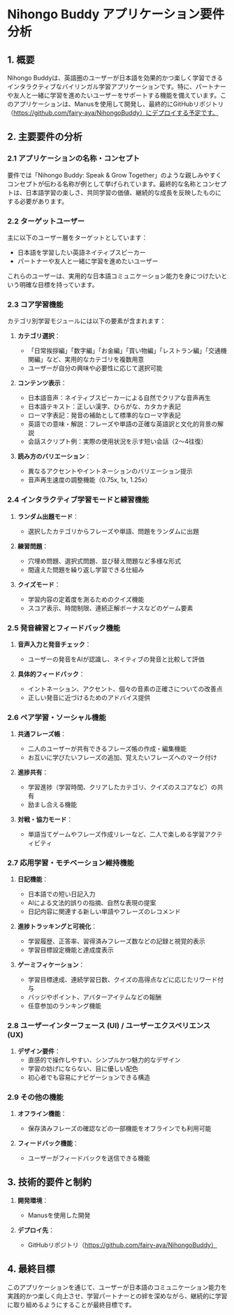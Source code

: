 # Nihongo Buddy アプリケーション要件分析

## 1. 概要

Nihongo Buddyは、英語圏のユーザーが日本語を効果的かつ楽しく学習できるインタラクティブなバイリンガル学習アプリケーションです。特に、パートナーや友人と一緒に学習を進めたいユーザーをサポートする機能を備えています。このアプリケーションは、Manusを使用して開発し、最終的にGitHubリポジトリ（https://github.com/fairy-aya/NihongoBuddy）にデプロイする予定です。

## 2. 主要要件の分析

### 2.1 アプリケーションの名称・コンセプト

要件では「Nihongo Buddy: Speak & Grow Together」のような親しみやすくコンセプトが伝わる名称が例として挙げられています。最終的な名称とコンセプトは、日本語学習の楽しさ、共同学習の価値、継続的な成長を反映したものにする必要があります。

### 2.2 ターゲットユーザー

主に以下のユーザー層をターゲットとしています：
- 日本語を学習したい英語ネイティブスピーカー
- パートナーや友人と一緒に学習を進めたいユーザー

これらのユーザーは、実用的な日本語コミュニケーション能力を身につけたいという明確な目標を持っています。

### 2.3 コア学習機能

カテゴリ別学習モジュールには以下の要素が含まれます：

1. **カテゴリ選択**：
   - 「日常挨拶編」「数字編」「お金編」「買い物編」「レストラン編」「交通機関編」など、実用的なカテゴリを複数用意
   - ユーザーが自分の興味や必要性に応じて選択可能

2. **コンテンツ表示**：
   - 日本語音声：ネイティブスピーカーによる自然でクリアな音声再生
   - 日本語テキスト：正しい漢字、ひらがな、カタカナ表記
   - ローマ字表記：発音の補助として標準的なローマ字表記
   - 英語での意味・解説：フレーズや単語の正確な英語訳と文化的背景の解説
   - 会話スクリプト例：実際の使用状況を示す短い会話（2～4往復）

3. **読み方のバリエーション**：
   - 異なるアクセントやイントネーションのバリエーション提示
   - 音声再生速度の調整機能（0.75x, 1x, 1.25x）

### 2.4 インタラクティブ学習モードと練習機能

1. **ランダム出題モード**：
   - 選択したカテゴリからフレーズや単語、問題をランダムに出題

2. **練習問題**：
   - 穴埋め問題、選択式問題、並び替え問題など多様な形式
   - 間違えた問題を繰り返し学習できる仕組み

3. **クイズモード**：
   - 学習内容の定着度を測るためのクイズ機能
   - スコア表示、時間制限、連続正解ボーナスなどのゲーム要素

### 2.5 発音練習とフィードバック機能

1. **音声入力と発音チェック**：
   - ユーザーの発音をAIが認識し、ネイティブの発音と比較して評価

2. **具体的フィードバック**：
   - イントネーション、アクセント、個々の音素の正確さについての改善点
   - 正しい発音に近づけるためのアドバイス提供

### 2.6 ペア学習・ソーシャル機能

1. **共通フレーズ帳**：
   - 二人のユーザーが共有できるフレーズ帳の作成・編集機能
   - お互いに学びたいフレーズの追加、覚えたいフレーズへのマーク付け

2. **進捗共有**：
   - 学習進捗（学習時間、クリアしたカテゴリ、クイズのスコアなど）の共有
   - 励まし合える機能

3. **対戦・協力モード**：
   - 単語当てゲームやフレーズ作成リレーなど、二人で楽しめる学習アクティビティ

### 2.7 応用学習・モチベーション維持機能

1. **日記機能**：
   - 日本語での短い日記入力
   - AIによる文法的誤りの指摘、自然な表現の提案
   - 日記内容に関連する新しい単語やフレーズのレコメンド

2. **進捗トラッキングと可視化**：
   - 学習履歴、正答率、習得済みフレーズ数などの記録と視覚的表示
   - 学習目標設定機能と達成度表示

3. **ゲーミフィケーション**：
   - 学習目標達成、連続学習日数、クイズの高得点などに応じたリワード付与
   - バッジやポイント、アバターアイテムなどの報酬
   - 任意参加のランキング機能

### 2.8 ユーザーインターフェース (UI) / ユーザーエクスペリエンス (UX)

1. **デザイン要件**：
   - 直感的で操作しやすい、シンプルかつ魅力的なデザイン
   - 学習の妨げにならない、目に優しい配色
   - 初心者でも容易にナビゲーションできる構造

### 2.9 その他の機能

1. **オフライン機能**：
   - 保存済みフレーズの確認などの一部機能をオフラインでも利用可能

2. **フィードバック機能**：
   - ユーザーがフィードバックを送信できる機能

## 3. 技術的要件と制約

1. **開発環境**：
   - Manusを使用した開発

2. **デプロイ先**：
   - GitHubリポジトリ（https://github.com/fairy-aya/NihongoBuddy）

## 4. 最終目標

このアプリケーションを通じて、ユーザーが日本語のコミュニケーション能力を実践的かつ楽しく向上させ、学習パートナーとの絆を深めながら、継続的に学習に取り組めるようにすることが最終目標です。

